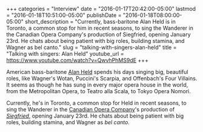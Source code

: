 +++
categories = "Interview"
date = "2016-01-17T20:42:00-05:00"
lastmod = "2016-01-18T10:51:00-05:00"
publishDate = "2016-01-18T08:00:00-05:00"
short_description = "Currently, bass-baritone Alan Held is in Toronto, a common stop for him in recent seasons, to sing the Wanderer in the Canadian Opera Company's production of Siegfried, opening January 23rd. He chats about being patient with big roles, building stamina, and Wagner as bel canto."
slug = "talking-with-singers-alan-held"
title = "Talking with singers: Alan Held"
youtube_url = https://www.youtube.com/watch?v=QwvhPhMS9dE
+++

American bass-baritone [Alan Held](/scene/people/alan-held/) spends his days singing big, beautiful roles, like Wagner's Wotan, Puccini's Scarpia, and Offenbach's Four Villains. It seems as though he has sung in every major opera house in the world, from the Metropolitan Opera, to Teatro alla Scala, to Tokyo Opera Nomori. 

Currently, he's in Toronto, a common stop for Held in recent seasons, to sing the Wanderer in the [Canadian Opera Company](/scene/companies/canadian-opera-company/)'s production of [*Siegfried*](http://www.coc.ca/PerformancesAndTickets/1516Season/Siegfried.aspx), opening January 23rd. He chats about being patient with big roles, building stamina, and Wagner as *bel canto*.
